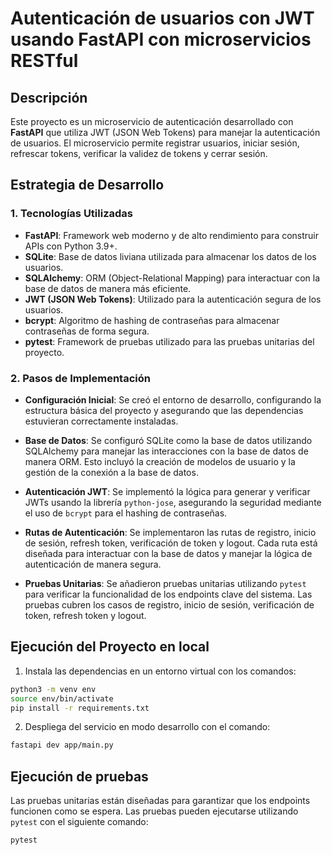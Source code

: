 # Autenticación de usuarios con JWT usando FastAPI con microservicios RESTful 

## Descripción

Este proyecto es un microservicio de autenticación desarrollado con **FastAPI** que utiliza JWT (JSON Web Tokens) para manejar la autenticación de usuarios. El microservicio permite registrar usuarios, iniciar sesión, refrescar tokens, verificar la validez de tokens y cerrar sesión.

## Estrategia de Desarrollo

### 1. **Tecnologías Utilizadas**
   - **FastAPI**: Framework web moderno y de alto rendimiento para construir APIs con Python 3.9+.
   - **SQLite**: Base de datos liviana utilizada para almacenar los datos de los usuarios.
   - **SQLAlchemy**: ORM (Object-Relational Mapping) para interactuar con la base de datos de manera más eficiente.
   - **JWT (JSON Web Tokens)**: Utilizado para la autenticación segura de los usuarios.
   - **bcrypt**: Algoritmo de hashing de contraseñas para almacenar contraseñas de forma segura.
   - **pytest**: Framework de pruebas utilizado para las pruebas unitarias del proyecto.


### 2. **Pasos de Implementación**
- **Configuración Inicial**: Se creó el entorno de desarrollo, configurando la estructura básica del proyecto y asegurando que las dependencias estuvieran correctamente instaladas.

- **Base de Datos**: Se configuró SQLite como la base de datos utilizando SQLAlchemy para manejar las interacciones con la base de datos de manera ORM. Esto incluyó la creación de modelos de usuario y la gestión de la conexión a la base de datos.

- **Autenticación JWT**: Se implementó la lógica para generar y verificar JWTs usando la librería `python-jose`, asegurando la seguridad mediante el uso de `bcrypt` para el hashing de contraseñas.

- **Rutas de Autenticación**: Se implementaron las rutas de registro, inicio de sesión, refresh token, verificación de token y logout. Cada ruta está diseñada para interactuar con la base de datos y manejar la lógica de autenticación de manera segura.

- **Pruebas Unitarias**: Se añadieron pruebas unitarias utilizando `pytest` para verificar la funcionalidad de los endpoints clave del sistema. Las pruebas cubren los casos de registro, inicio de sesión, verificación de token, refresh token y logout.


## Ejecución del Proyecto en local

1. Instala las dependencias en un entorno virtual con los comandos:
```bash
python3 -m venv env
source env/bin/activate
pip install -r requirements.txt
```

2. Despliega del servicio en modo desarrollo con el comando:
```bash
fastapi dev app/main.py
```

## Ejecución de pruebas

Las pruebas unitarias están diseñadas para garantizar que los endpoints funcionen como se espera. Las pruebas pueden ejecutarse utilizando `pytest` con el siguiente comando:

```bash
pytest
```
